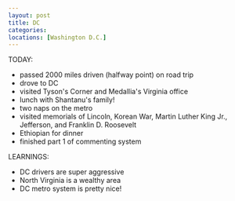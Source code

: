 ```yaml
---
layout: post
title: DC
categories: 
locations: [Washington D.C.]
---
```


TODAY:
* passed 2000 miles driven (halfway point) on road trip
* drove to DC
* visited Tyson's Corner and Medallia's Virginia office
* lunch with Shantanu's family!
* two naps on the metro
* visited memorials of Lincoln, Korean War, Martin Luther King Jr., Jefferson, and Franklin D. Roosevelt
* Ethiopian for dinner
* finished part 1 of commenting system

LEARNINGS:
* DC drivers are super aggressive
* North Virginia is a wealthy area
* DC metro system is pretty nice!
